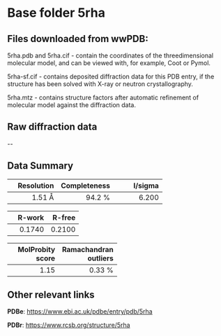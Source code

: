 # Base folder 5rha

## Files downloaded from wwPDB:

5rha.pdb and 5rha.cif - contain the coordinates of the threedimensional molecular model, and can be viewed with, for example, Coot or Pymol.

5rha-sf.cif - contains deposited diffraction data for this PDB entry, if the structure has been solved with X-ray or neutron crystallography.

5rha.mtz - contains structure factors after automatic refinement of molecular model against the diffraction data.

## Raw diffraction data

--<br> 

## Data Summary
|   | Resolution | Completeness| I/sigma |
|---|-------------:|----------------:|--------------:|
|   |1.51 Å|94.2  %|<img width=50/>6.200|

|   | **R-work**| **R-free**   
|---|-------------:|----------------:|           
||  0.1740|  0.2100|

|   |**MolProbity<br>score**| **Ramachandran<br>outliers** 
|---|-------------:|----------------:|
||  1.15|  0.33 %|

 

 



## Other relevant links 
**PDBe**:  https://www.ebi.ac.uk/pdbe/entry/pdb/5rha
 
**PDBr**: https://www.rcsb.org/structure/5rha 

